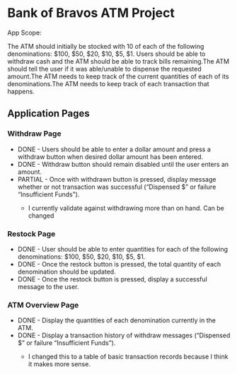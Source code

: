 # Bank of Bravos ATM Project
App Scope:

The ATM should initially be stocked with 10 of each of the following denominations: $100, $50, $20, $10, $5, $1.
Users should be able to withdraw cash and the ATM should be able to track bills remaining.The ATM should tell the user
if it was able/unable to dispense the requested amount.The ATM needs to keep track of the current quantities of each of
its denominations.The ATM needs to keep track of each transaction that happens.

## Application Pages
### Withdraw Page
- DONE - Users should be able to enter a dollar amount and press a withdraw button when desired dollar amount has been entered.
- DONE - Withdraw button should remain disabled until the user enters an amount.
- PARTIAL - Once with withdrawn button is pressed, display message whether or not transaction was successful (“Dispensed $<amount>” or failure “Insufficient Funds”).
    - I currently validate against withdrawing more than on hand. Can be changed

### Restock Page
- DONE - User should be able to enter quantities for each of the following denominations: $100, $50, $20, $10, $5, $1.
- DONE - Once the restock button is pressed, the total quantity of each denomination should be updated.
- DONE - Once the restock button is pressed, display a successful message to the user.


### ATM Overview Page
- DONE - Display the quantities of each denomination currently in the ATM.
- DONE - Display a transaction history of withdraw messages (“Dispensed $<amount>” or failure “Insufficient Funds”).
    - I changed this to a table of basic transaction records because I think it makes more sense.
